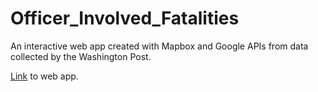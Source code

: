 # Officer_Involved_Fatalities
An interactive web app created with Mapbox and Google APIs from data collected by the Washington Post.

[Link](http://officer-involved-fatalities.herokuapp.com/) to web app.
